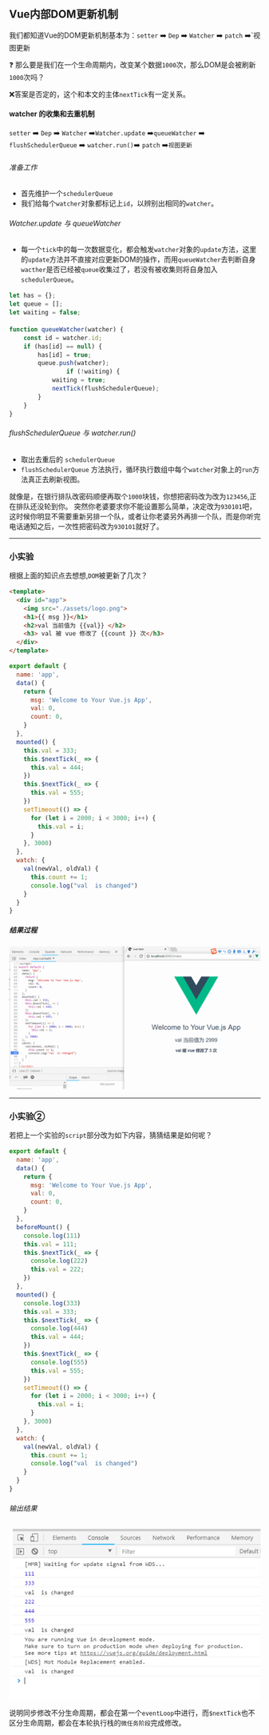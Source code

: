 ## Vue内部DOM更新机制
我们都知道Vue的DOM更新机制基本为：`setter`  :arrow_right:  `Dep` :arrow_right:  `Watcher` :arrow_right: `patch`   :arrow_right:`视图更新

 :question: 那么要是我们在一个生命周期内，改变某个数据`1000`次，那么DOM是会被刷新`1000`次吗？
 
 :x:答案是否定的，这个和本文的主体`nextTick`有一定关系。
 #### watcher 的收集和去重机制
 `setter`  :arrow_right:  `Dep` :arrow_right:  `Watcher` :arrow_right:`Watcher.update` :arrow_right:`queueWatcher` :arrow_right: `flushSchedulerQueue`  :arrow_right:   `watcher.run()`:arrow_right:  `patch`   :arrow_right:`视图更新`
 ###### 准备工作
 * 首先维护一个`schedulerQueue`
* 我们给每个`watcher`对象都标记上`id`，以辨别出相同的`watcher`。
###### Watcher.update 与 queueWatcher
* 每一个`tick`中的每一次数据变化，都会触发`watcher`对象的`update`方法，这里的`update`方法并不直接对应更新DOM的操作，而用`queueWatcher`去判断自身`wacther`是否已经被`queue`收集过了，若没有被收集则将自身加入`schedulerQueue`。
```js
let has = {};
let queue = [];
let waiting = false;

function queueWatcher(watcher) {
    const id = watcher.id;
    if (has[id] == null) {
        has[id] = true;
        queue.push(watcher);
                if (!waiting) {
            waiting = true;
            nextTick(flushSchedulerQueue);
        }
    }
}
```
###### flushSchedulerQueue 与 watcher.run()
* 取出去重后的 `schedulerQueue`
* `flushSchedulerQueue` 方法执行，循环执行数组中每个`watcher`对象上的`run`方法真正去刷新视图。

就像是，在银行排队改密码顺便再取个`1000`块钱，你想把密码改为改为`123456`,正在排队还没轮到你。
突然你老婆要求你不能设置那么简单，决定改为`930101`吧，这时候你明显不需要重新另排一个队，或者让你老婆另外再排一个队，而是你听完电话通知之后，一次性把密码改为`930101`就好了。
___
### 小实验
根据上面的知识点去想想,`DOM`被更新了几次？
```html
<template>
  <div id="app">
    <img src="./assets/logo.png">
    <h1>{{ msg }}</h1>
    <h2>val 当前值为 {{val}} </h2>
    <h3> val 被 vue 修改了 {{count }} 次</h3>
  </div>
</template>
```
```js
export default {
  name: 'app',
  data() {
    return {
      msg: 'Welcome to Your Vue.js App',
      val: 0,
      count: 0,
    }
  },
  mounted() {
    this.val = 333;
    this.$nextTick(_ => {
      this.val = 444;
    })
    this.$nextTick(_ => {
      this.val = 555;
    })
    setTimeout(() => {
      for (let i = 2000; i < 3000; i++) {
        this.val = i;
      }
    }, 3000)
  },
  watch: {
    val(newVal, oldVal) {
      this.count += 1;
      console.log("val  is changed")
    }
  }
}
```
##### 结果过程
![](/blog_assets/NEXT_TICK.gif)
___
### 小实验②
若把上一个实验的`script`部分改为如下内容，猜猜结果是如何呢？
```js
export default {
  name: 'app',
  data() {
    return {
      msg: 'Welcome to Your Vue.js App',
      val: 0,
      count: 0,
    }
  },
  beforeMount() {
    console.log(111)
    this.val = 111;
    this.$nextTick(_ => {
      console.log(222)
      this.val = 222;
    })
  },
  mounted() {
    console.log(333)
    this.val = 333;
    this.$nextTick(_ => {
      console.log(444)
      this.val = 444;
    })
    this.$nextTick(_ => {
      console.log(555)
      this.val = 555;
    })
    setTimeout(() => {
      for (let i = 2000; i < 3000; i++) {
        this.val = i;
      }
    }, 3000)
  },
  watch: {
    val(newVal, oldVal) {
      this.count += 1;
      console.log("val  is changed")
    }
  }
}
```
###### 输出结果 
![](/BLOG_ASSETS/vue_nextTick_demo2.png)

说明同步修改不分生命周期，都会在第一个`eventLoop`中进行，而`$nextTick`也不区分生命周期，都会在本轮执行栈的`微任务阶段`完成修改。
